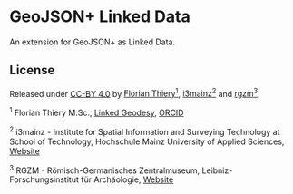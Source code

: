 # GeoJSON+ Linked Data

An extension for GeoJSON+ as Linked Data.

## License

Released under [CC-BY 4.0](https://creativecommons.org/licenses/by/4.0/) by [Florian Thiery<sup>1</sup>](https://github.com/florianthiery), [i3mainz<sup>2</sup>](https://github.com/i3mainz) and [rgzm<sup>3</sup>](https://github.com/RGZM).

<sup>1</sup> Florian Thiery M.Sc., [Linked Geodesy](http://linkedgeodesy.org), [ORCID](http://orcid.org/0000-0002-3246-3531)

<sup>2</sup> i3mainz - Institute for Spatial Information and Surveying Technology at School of Technology, Hochschule Mainz
University of Applied Sciences, [Website](http://i3mainz.hs-mainz.de/)

<sup>3</sup> RGZM - Römisch-Germanisches Zentralmuseum, Leibniz-Forschungsinstitut für Archäologie, [Website](http://rgzm.de)
